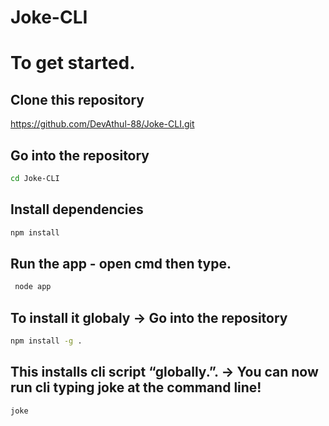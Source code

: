 # Joke-CLI

# To get started.

## Clone this repository
https://github.com/DevAthul-88/Joke-CLI.git

## Go into the repository
```sh
cd Joke-CLI
```


## Install dependencies
```sh
npm install
```

## Run the app - open cmd then type.
```sh
 node app
```

## To install it globaly -> Go into the repository
```sh
npm install -g .
```

## This installs cli script “globally.”. -> You can now run cli  typing joke at the command line!
```sh
joke
```


